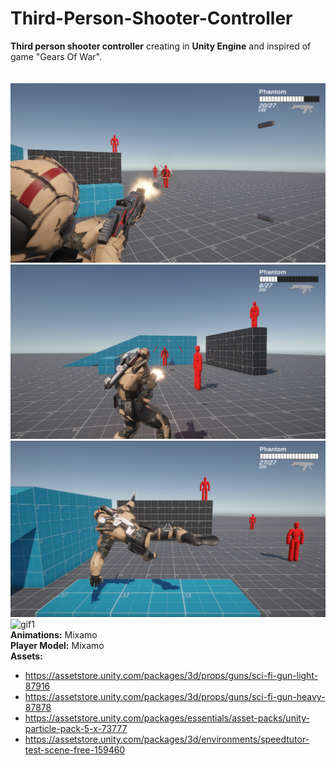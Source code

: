 # Third-Person-Shooter-Controller
**Third person shooter controller** creating in **Unity Engine** and inspired of game "Gears Of War".\
\
\
![Screen1](https://github.com/Dawid01/Third-Person-Shooter-Controller/blob/main/2.png)
![Screen2](https://github.com/Dawid01/Third-Person-Shooter-Controller/blob/main/3.png)
![Screen3](https://github.com/Dawid01/Third-Person-Shooter-Controller/blob/main/1.png)
![gif1](https://github.com/Dawid01/Third-Person-Shooter-Controller/blob/main/v1.gif)
\
**Animations:** Mixamo\
**Player Model:** Mixamo\
**Assets:** 
  * https://assetstore.unity.com/packages/3d/props/guns/sci-fi-gun-light-87916 
  * https://assetstore.unity.com/packages/3d/props/guns/sci-fi-gun-heavy-87878 
  * https://assetstore.unity.com/packages/essentials/asset-packs/unity-particle-pack-5-x-73777 
  * https://assetstore.unity.com/packages/3d/environments/speedtutor-test-scene-free-159460

